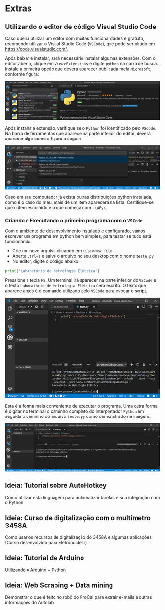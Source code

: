 # Extras

## Utilizando o editor de código Visual Studio Code

Caso queira utilizar um editor com muitas funcionalidades e gratuito, recomendo utilizar o Visual Studio Code (`VSCode`), que pode ser obtido em https://code.visualstudio.com/.

Após baixar e instalar, será necessário instalar algumas extensões. Com o editor aberto, clique em `View`>`Extensions` e digite `python` na caixa de busca. Instale a primeira opção que deverá aparecer publicada mela `Microsoft`, conforme figura:

![Extensão Python VSCode](./imgs/vscodePython.png)

Após instalar a extensão, verifique se o `Python` foi identificado pelo `VSCode`. Na barra de ferramentas que aparece na parte inferior do editor, deverá aparecer algo como a figura a seguir:

![Python VSCode](./imgs/vscodePythonPath.png)

Caso em seu computador já exista outras distribuições python instalada, como é o caso do meu, mais de um item aparecerá na lista. Certifique-se que o item escolhido é o que começa com `~\WPy\`.

### Criando e Executando o primeiro programa com o `VSCode`

Com o ambiente de desenvolvimento instalado e configurado, vamos escrever um programa em python bem simples, para testar se tudo está funcionando.

* Crie um novo arquivo clicando em `File`>`New File`
* Aperte `Ctrl+s` e salve o arquivo no seu desktop com o nome `teste.py`
* No editor, digite o código abaixo:

```Python
print('Laboratório de Metrologia Elétrica')
```

Pressione a tecla `F5`. Um terminal irá aparecer na parte inferior do `VSCode` e o texto `Laboratório de Metrologia Elétrica` será escrito. O texto que aparece antes é o comando utilizado pelo `VSCode` para evocar o script.

![Primeiro Programa](./imgs/primeiroScript.png)

Esta é a forma mais conveniente de executar o programa. Uma outra forma é digitar no terminal o caminho completo do interpretador `Python` em seguida o caminho do arquivo `teste.py` como demonstrado na imagem:

![Executando python](./imgs/executaPython.png)


## Ideia: Tutorial sobre AutoHotkey

Como utilizar esta linguagem para automatizar tarefas e sua integração com o Python

## Ideia: Curso de digitalização com o multímetro 3458A

Como usar os recursos de digitalização do 3458A e algumas aplicações (Curso desenvolvido para Eletronuclear) 

## Ideia: Tutorial de Arduino

Utilizando o Arduino + Python

## Ideia: Web Scraping + Data mining

Demonstrar o que é feito no robô do ProCal para extrair e-mails e outras informações do Autolab

